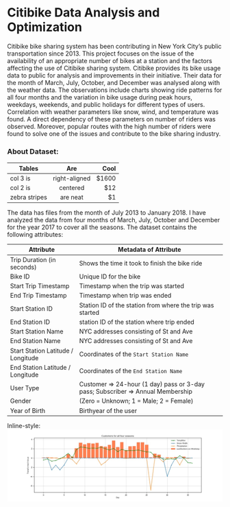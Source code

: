 # Citibike Data Analysis and Optimization

Citibike bike sharing system has been contributing in New York City’s public transportation since 2013. This project focuses on the issue of the availability of an appropriate number of bikes at a station and the factors affecting the use of Citibike sharing system. Citibike provides its bike usage data to public for analysis and improvements in their initiative. Their data for the month of March, July, October, and December was analysed along with the weather data. The observations include charts showing ride patterns for all four months and the variation in bike usage during peak hours, weekdays, weekends, and public holidays for different types of users. Correlation with weather parameters like snow, wind, and temperature was found.  A direct dependency of these parameters on number of riders was observed. Moreover, popular routes with the high number of riders were found to solve one of the issues and contribute to the bike sharing industry.

### About Dataset:

| Tables        | Are           | Cool  |
| ------------- |:-------------:| -----:|
| col 3 is      | right-aligned | $1600 |
| col 2 is      | centered      |   $12 |
| zebra stripes | are neat      |    $1 |

The data has files from the month of July 2013 to January 2018. I have analyzed the data from four months of March, July, October and December for the year 2017 to cover all the seasons.
The dataset contains the following attributes:

| Attribute | Metadata of Attribute |
| --------- | --------------------- |
| Trip Duration (in seconds) | Shows the time it took to finish the bike ride |
| Bike ID | Unique ID for the bike |
| Start Trip Timestamp | Timestamp when the trip was started |
| End Trip Timestamp | Timestamp when trip was ended |
| Start Station ID | Station ID of the station from where the trip was started |
| End Station ID | station ID of the station where trip ended |
| Start Station Name | NYC addresses consisting of St and Ave |
| End Station Name | NYC addresses consisting of St and Ave |
| Start Station Latitude / Longitude | Coordinates of the `Start Station Name` | 
| End Station Latitude / Longitude | Coordinates of the `End Station Name` |
| User Type | Customer => 24-hour (1 day) pass or 3-day pass; Subscriber => Annual Membership |
| Gender | (Zero = Unknown; 1 = Male; 2 = Female) |
| Year of Birth | Birthyear of the user |



Inline-style: 
![alt text](https://github.com/hvp004/Citibike-DataAnalysis-Optimization/blob/master/graphs/cust_eve.jpg "some")


